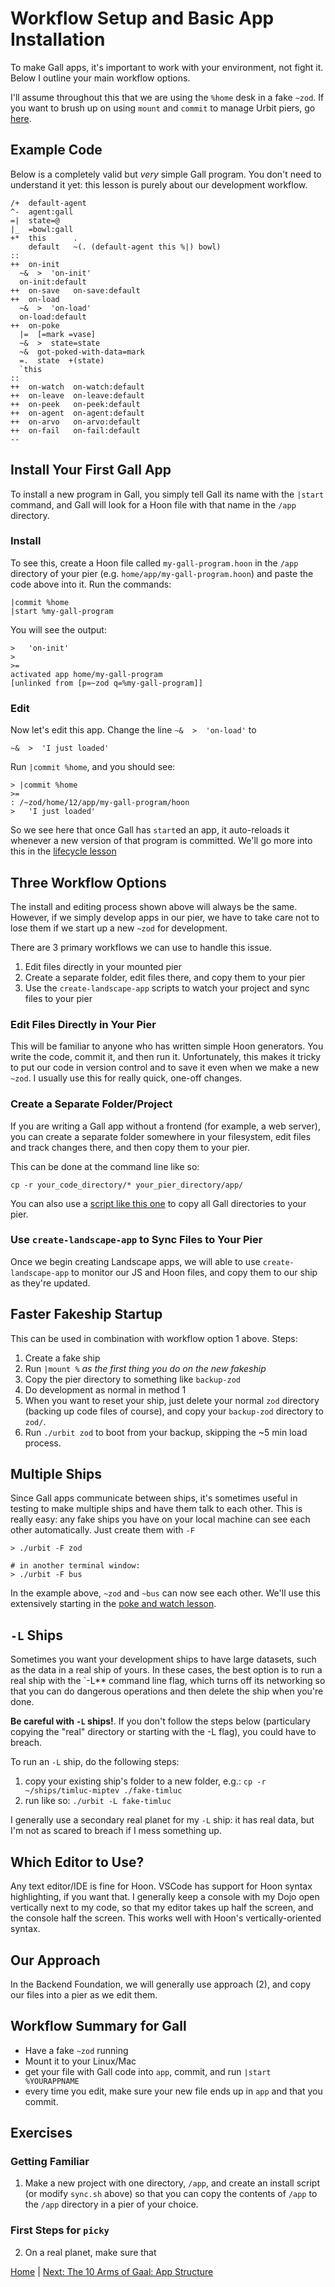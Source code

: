 # Workflow Setup and Basic App Installation
To make Gall apps, it's important to work with your environment, not fight it. Below I outline your main workflow options.

I'll assume throughout this that we are using the `%home` desk in a fake `~zod`. If you want to brush up on using `mount` and `commit` to manage Urbit piers, go [here](https://hooniversity.org/beginning-hoon-introduction-2/what-you-need-to-know-and-do-before-beginning/#).

## Example Code
Below is a completely valid but *very* simple Gall program. You don't need to understand it yet: this lesson is purely about our development workflow.
```
/+  default-agent
^-  agent:gall
=|  state=@
|_  =bowl:gall
+*  this      .
    default   ~(. (default-agent this %|) bowl)
::
++  on-init   
  ~&  >  'on-init'
  on-init:default
++  on-save   on-save:default
++  on-load   
  ~&  >  'on-load'
  on-load:default
++  on-poke
  |=  [=mark =vase]
  ~&  >  state=state
  ~&  got-poked-with-data=mark
  =.  state  +(state)
  `this
::
++  on-watch  on-watch:default
++  on-leave  on-leave:default
++  on-peek   on-peek:default
++  on-agent  on-agent:default
++  on-arvo   on-arvo:default
++  on-fail   on-fail:default
--
```

## Install Your First Gall App
To install a new program in Gall, you simply tell Gall its name with the `|start` command, and Gall will look for a Hoon file with that name in the `/app` directory. 

### Install
To see this, create a Hoon file called `my-gall-program.hoon` in the `/app` directory of your pier (e.g. `home/app/my-gall-program.hoon`) and paste the code above into it. Run the commands:
```
|commit %home
|start %my-gall-program
```
You will see the output:
```
>   'on-init'
> 
>=
activated app home/my-gall-program
[unlinked from [p=~zod q=%my-gall-program]]
```

### Edit
Now let's edit this app. Change the line `~&  >  'on-load'` to 
```
~&  >  'I just loaded'
```
Run `|commit %home`, and you should see:
```
> |commit %home
>=
: /~zod/home/12/app/my-gall-program/hoon
>   'I just loaded'
```

So we see here that once Gall has `start`ed an app, it auto-reloads it whenever a new version of that program is committed. We'll go more into this in the [lifecycle lesson](lifecycle.md)

## Three Workflow Options
The install and editing process shown above will always be the same. However, if we simply develop apps in our pier, we have to take care not to lose them if we start up a new `~zod` for development. 

There are 3 primary workflows we can use to handle this issue.

1. Edit files directly in your mounted pier
2. Create a separate folder, edit files there, and copy them to your pier
3. Use the `create-landscape-app` scripts to watch your project and sync files to your pier

### Edit Files Directly in Your Pier
This will be familiar to anyone who has written simple Hoon generators. You write the code, commit it, and then run it. Unfortunately, this makes it tricky to put our code in version control and to save it even when we make a new `~zod`. I usually use this for really quick, one-off changes.

### Create a Separate Folder/Project
If you are writing a Gall app without a frontend (for example, a web server), you can create a separate folder somewhere in your filesystem, edit files and track changes there, and then copy them to your pier.

This can be done at the command line like so:
```
cp -r your_code_directory/* your_pier_directory/app/
```

You can also use a [script like this one](https://github.com/timlucmiptev/gall-guide/blob/master/example-code/sync.sh) to copy all Gall directories to your pier.

### Use `create-landscape-app` to Sync Files to Your Pier
Once we begin creating Landscape apps, we will able to use `create-landscape-app` to monitor our JS and Hoon files, and copy them to our ship as they're updated.

## Faster Fakeship Startup
This can be used in combination with workflow option 1 above. Steps:
1. Create a fake ship
2. Run `|mount %` *as the first thing you do on the new fakeship*
3. Copy the pier directory to something like `backup-zod`
4. Do development as normal in method 1
5. When you want to reset your ship, just delete your normal `zod` directory (backing up code files of course), and copy your `backup-zod` directory to `zod/`. 
6. Run `./urbit zod` to boot from your backup, skipping the ~5 min load process.

## Multiple Ships
Since Gall apps communicate between ships, it's sometimes useful in testing to make multiple ships and have them talk to each other. This is really easy: any fake ships you have on your local machine can see each other automatically. Just create them with `-F`
```
> ./urbit -F zod

# in another terminal window:
> ./urbit -F bus
```
In the example above, `~zod` and `~bus` can now see each other. We'll use this extensively starting in the [poke and watch lesson](poke.md).

## `-L` Ships
Sometimes you want your development ships to have large datasets, such as the data in a real ship of yours. In these cases, the best option is to run a real ship with the `-L** command line flag, which turns off its networking so that you can do dangerous operations and then delete the ship when you're done.

**Be careful with `-L` ships!**. If you don't follow the steps below (particulary copying the "real" directory or starting with the -L flag), you could have to breach.

To run an `-L` ship, do the following steps:
1. copy your existing ship's folder to a new folder, e.g.: `cp -r ~/ships/timluc-miptev ./fake-timluc`
2. run like so: `./urbit -L fake-timluc`

I generally use a secondary real planet for my `-L` ship: it has real data, but I'm not as scared to breach if I mess something up.

## Which Editor to Use?
Any text editor/IDE is fine for Hoon. VSCode has support for Hoon syntax highlighting, if you want that. I generally keep a console with my Dojo open vertically next to my code, so that my editor takes up half the screen, and the console half the screen. This works well with Hoon's vertically-oriented syntax.

## Our Approach
In the Backend Foundation, we will generally use approach (2), and copy our files into a pier as we edit them.

## Workflow Summary for Gall
* Have a fake `~zod` running
* Mount it to your Linux/Mac
* get your file with Gall code into `app`, commit, and run `|start %YOURAPPNAME`
* every time you edit, make sure your new file ends up in `app` and that you commit.

## Exercises
### Getting Familiar
1. Make a new project with one directory, `/app`, and create an install script (or modify `sync.sh` above) so that you can copy the contents of `/app` to the `/app` directory in a pier of your choice.

### First Steps for `picky`
2. On a real planet, make sure that 


[Home](overview.md) | [Next: The 10 Arms of Gaal: App Structure](arms.md)
